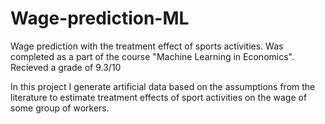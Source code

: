 # Wage-prediction-ML
Wage prediction with the treatment effect of sports activities. Was completed as a part of the course "Machine Learning in Economics". Recieved a grade of 9.3/10

In this project I generate artificial data based on the assumptions from the literature to estimate treatment effects of sport activities on the wage of some group of workers.

